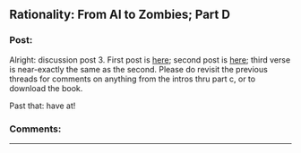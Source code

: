 ## Rationality: From AI to Zombies; Part D

### Post:

Alright: discussion post 3.  First post is [here](https://www.reddit.com/r/rational/comments/5cn7s4/d_rationality_ai_to_zombies_intros_and_parts_a_b/); second post is [here](https://www.reddit.com/r/rational/comments/5ekjvd/rationality_from_ai_to_zombies_part_c/); third verse is near-exactly the same as the second.  Please do revisit the previous threads for comments on anything from the intros thru part c, or to download the book.

Past that: have at!

### Comments:

---

